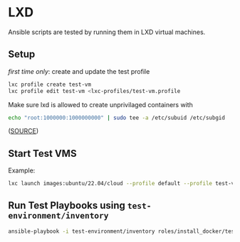 # LXD

Ansible scripts are tested by running them in LXD virtual machines.

## Setup

_first time only_: create and update the test profile

```sh
lxc profile create test-vm
lxc profile edit test-vm <lxc-profiles/test-vm.profile
```

Make sure lxd is allowed to create unprivilaged containers with

```sh
echo "root:1000000:1000000000" | sudo tee -a /etc/subuid /etc/subgid
```

([SOURCE](https://web.archive.org/web/20221119105834/https://linuxcontainers.org/lxd/docs/master/installing/))

## Start Test VMS

Example:

```sh
lxc launch images:ubuntu/22.04/cloud --profile default --profile test-vm ansible-test01
```

## Run Test Playbooks using `test-environment/inventory`

```sh
ansible-playbook -i test-environment/inventory roles/install_docker/tests/playbook.yml
```
